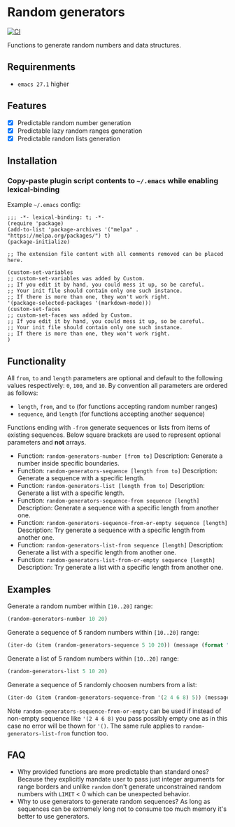 # Random generators

[![CI](https://github.com/emilyseville7cfg-better-emacs/random-generators/actions/workflows/ci.yml/badge.svg)](https://github.com/emilyseville7cfg-better-emacs/random-generators/actions/workflows/ci.yml)

Functions to generate random numbers and data structures.

## Requirenments

- `emacs 27.1` higher

## Features

- [x] Predictable random number generation
- [x] Predictable lazy random ranges generation
- [x] Predictable random lists generation

## Installation

### Copy-paste plugin script contents to `~/.emacs` while enabling lexical-binding

Example `~/.emacs` config:

```emacs
;;; -*- lexical-binding: t; -*-
(require 'package)
(add-to-list 'package-archives '("melpa" . "https://melpa.org/packages/") t)
(package-initialize)

;; The extension file content with all comments removed can be placed here.

(custom-set-variables
;; custom-set-variables was added by Custom.
;; If you edit it by hand, you could mess it up, so be careful.
;; Your init file should contain only one such instance.
;; If there is more than one, they won't work right.
'(package-selected-packages '(markdown-mode)))
(custom-set-faces
;; custom-set-faces was added by Custom.
;; If you edit it by hand, you could mess it up, so be careful.
;; Your init file should contain only one such instance.
;; If there is more than one, they won't work right.
)
```

## Functionality

All `from`, `to` and `length` parameters are optional and default to the following values respectively: `0`, `100`, and `10`.
By convention all parameters are ordered as follows:

- `length`, `from`, and `to` (for functions accepting random number ranges)
- `sequence`, and `length` (for functions accepting another sequence)

Functions ending with `-from` generate sequences or lists from items of existing sequences. 
Below square brackets are used to represent optional parameters and **not** arrays.

- Function: `random-generators-number [from to]`
  Description: Generate a number inside specific boundaries.
- Function: `random-generators-sequence [length from to]`
  Description: Generate a sequence with a specific length.
- Function: `random-generators-list [length from to]`
  Description: Generate a list with a specific length.
- Function: `random-generators-sequence-from sequence [length]`
  Description: Generate a sequence with a specific length from another one.
- Function: `random-generators-sequence-from-or-empty sequence [length]`
  Description: Try generate a sequence with a specific length from another one.
- Function: `random-generators-list-from sequence [length]`
  Description: Generate a list with a specific length from another one.
- Function: `random-generators-list-from-or-empty sequence [length]`
  Description: Try generate a list with a specific length from another one.

## Examples

Generate a random number within `[10..20]` range:

```lisp
(random-generators-number 10 20)
```

Generate a sequence of 5 random numbers within `[10..20]` range:

```lisp
(iter-do (item (random-generators-sequence 5 10 20)) (message (format "item is %d" item)))
```

Generate a list of 5 random numbers within `[10..20]` range:

```lisp
(random-generators-list 5 10 20)
```

Generate a sequence of 5 randomly choosen numbers from a list:

```lisp
(iter-do (item (random-generators-sequence-from '(2 4 6 8) 5)) (message (format "item is %d" item)))
```

Note `random-generators-sequence-from-or-empty` can be used if instead of non-empty sequence like `'(2 4 6 8)` you pass possibly empty one as
in this case no error will be thown for `'()`. The same rule applies to `random-generators-list-from` function too.

## FAQ

- Why provided functions are more predictable than standard ones?
  Because they explicitly mandate user to pass just integer arguments for range borders and
  unlike `random` don't generate unconstrained random numbers with `LIMIT` < 0 which can be
  unexpected behavior.
- Why to use generators to generate random sequences?
  As long as sequences can be extremely long not to consume too much memory it's better to use generators.
